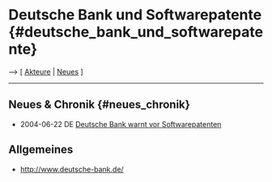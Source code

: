 # Deutsche Bank und Softwarepatente {#deutsche_bank_und_softwarepatente}

\--\> \[ [ Akteure](SwpatkamniDe "wikilink") \| [
Neues](SwpatcninoDe "wikilink") \]

------------------------------------------------------------------------

## Neues & Chronik {#neues_chronik}

-   2004-06-22 DE [ Deutsche Bank warnt vor
    Softwarepatenten](DB040622De "wikilink")

## Allgemeines

-   <http://www.deutsche-bank.de/>
